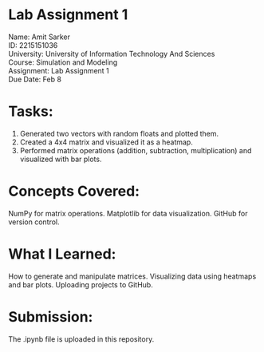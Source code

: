 
# Lab Assignment 1
Name: Amit Sarker   
ID: 2215151036   
University: University of Information Technology And Sciences    
Course: Simulation and Modeling      
Assignment: Lab Assignment 1     
Due Date: Feb 8     

# Tasks:
1. Generated two vectors with random floats and plotted them.
2. Created a 4x4 matrix and visualized it as a heatmap.
3. Performed matrix operations (addition, subtraction, multiplication) and visualized with bar plots.

# Concepts Covered:
 NumPy for matrix operations.
 Matplotlib for data visualization.
 GitHub for version control.

# What I Learned:
 How to generate and manipulate matrices.
 Visualizing data using heatmaps and bar plots.
 Uploading projects to GitHub.

# Submission:
The .ipynb file is uploaded in this repository.
